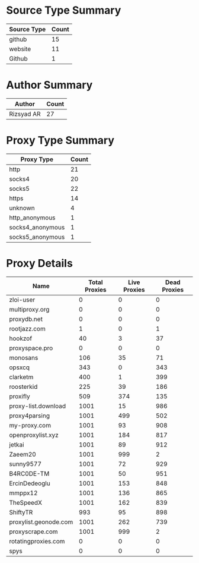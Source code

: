 # Source Type Summary

| Source Type | Count |
|-------------|-------|
| github | 15 |
| website | 11 |
| Github | 1 |


# Author Summary

| Author | Count |
|--------|-------|
| Rizsyad AR | 27 |


# Proxy Type Summary

| Proxy Type | Count |
|------------|-------|
| http | 21 |
| socks4 | 20 |
| socks5 | 22 |
| https | 14 |
| unknown | 4 |
| http_anonymous | 1 |
| socks4_anonymous | 1 |
| socks5_anonymous | 1 |


# Proxy Details

| Name | Total Proxies | Live Proxies | Dead Proxies |
|------|---------------|--------------|---------------|
| zloi-user | 0 | 0 | 0 |
| multiproxy.org | 0 | 0 | 0 |
| proxydb.net | 0 | 0 | 0 |
| rootjazz.com | 1 | 0 | 1 |
| hookzof | 40 | 3 | 37 |
| proxyspace.pro | 0 | 0 | 0 |
| monosans | 106 | 35 | 71 |
| opsxcq | 343 | 0 | 343 |
| clarketm | 400 | 1 | 399 |
| roosterkid | 225 | 39 | 186 |
| proxifly | 509 | 374 | 135 |
| proxy-list.download | 1001 | 15 | 986 |
| proxy4parsing | 1001 | 499 | 502 |
| my-proxy.com | 1001 | 93 | 908 |
| openproxylist.xyz | 1001 | 184 | 817 |
| jetkai | 1001 | 89 | 912 |
| Zaeem20 | 1001 | 999 | 2 |
| sunny9577 | 1001 | 72 | 929 |
| B4RC0DE-TM | 1001 | 50 | 951 |
| ErcinDedeoglu | 1001 | 153 | 848 |
| mmppx12 | 1001 | 136 | 865 |
| TheSpeedX | 1001 | 162 | 839 |
| ShiftyTR | 993 | 95 | 898 |
| proxylist.geonode.com | 1001 | 262 | 739 |
| proxyscrape.com | 1001 | 999 | 2 |
| rotatingproxies.com | 0 | 0 | 0 |
| spys | 0 | 0 | 0 |
